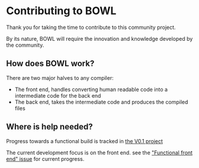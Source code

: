 # Contributing to BOWL

Thank you for taking the time to contribute to this community project.

By its nature, BOWL will require the innovation and knowledge developed by the community.

## How does BOWL work?

There are two major halves to any compiler:
- The front end, handles converting human readable code into a intermediate code for the back end
- The back end, takes the intermediate code and produces the compiled files

## Where is help needed?

Progress towards a functional build is tracked in [the V0.1 project](https://github.com/ferrisfox/BOWL/projects/1)

The current development focus is on the front end. 
see the ["Functional front end" issue](https://github.com/ferrisfox/BOWL/issues/4) for current progress.


